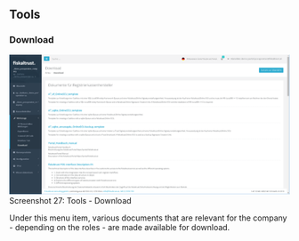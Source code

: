## Tools

### Download

![Tools - Download](images/AccountProfile/Download.png "https://portal.fiskaltrust.at/AccountProfile/Download")
Screenshot 27: Tools - Download

Under this menu item, various documents that are relevant for the company - depending on the roles - are made available for download.
